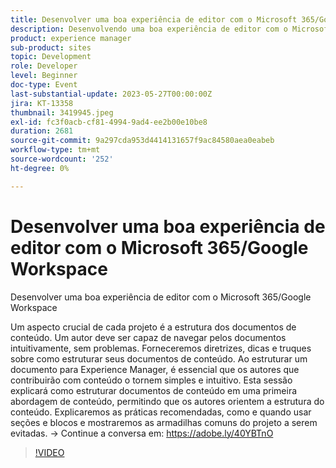 ```yaml
---
title: Desenvolver uma boa experiência de editor com o Microsoft 365/Google Workspace
description: Desenvolvendo uma boa experiência de editor com o Microsoft 365/Google WorkspaceUm aspecto crucial de cada projeto é a estrutura dos documentos de conteúdo. Um autor deve ser capaz de navegar pelos documentos intuitivamente, sem problemas. Forneceremos diretrizes, dicas e truques sobre como estruturar seus documentos de conteúdo. Ao estruturar um documento para Experience Manager, é essencial que os autores que contribuirão com conteúdo o tornem simples e intuitivo. Esta sessão explicará como estruturar documentos de conteúdo em uma primeira abordagem de conteúdo, permitindo que os autores orientem a estrutura do conteúdo. Explicaremos as práticas recomendadas, como e quando usar seções e blocos e mostraremos as armadilhas comuns do projeto a serem evitadas.
product: experience manager
sub-product: sites
topic: Development
role: Developer
level: Beginner
doc-type: Event
last-substantial-update: 2023-05-27T00:00:00Z
jira: KT-13358
thumbnail: 3419945.jpeg
exl-id: fc3f0acb-cf81-4994-9ad4-ee2b00e10be8
duration: 2681
source-git-commit: 9a297cda953d4414131657f9ac84580aea0eabeb
workflow-type: tm+mt
source-wordcount: '252'
ht-degree: 0%

---
```


# Desenvolver uma boa experiência de editor com o Microsoft 365/Google Workspace

Desenvolver uma boa experiência de editor com o Microsoft 365/Google Workspace

Um aspecto crucial de cada projeto é a estrutura dos documentos de conteúdo. Um autor deve ser capaz de navegar pelos documentos intuitivamente, sem problemas. Forneceremos diretrizes, dicas e truques sobre como estruturar seus documentos de conteúdo. Ao estruturar um documento para Experience Manager, é essencial que os autores que contribuirão com conteúdo o tornem simples e intuitivo. Esta sessão explicará como estruturar documentos de conteúdo em uma primeira abordagem de conteúdo, permitindo que os autores orientem a estrutura do conteúdo. Explicaremos as práticas recomendadas, como e quando usar seções e blocos e mostraremos as armadilhas comuns do projeto a serem evitadas. → Continue a conversa em: https://adobe.ly/40YBTnO

>[!VIDEO](https://video.tv.adobe.com/v/3419945/?learn=on)
